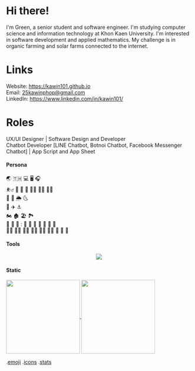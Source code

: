 # Hi there!
 I'm Green, a senior student and software engineer. I'm studying computer science and information technology at Khon Kaen University. I'm interested in software development and applied mathematics. My challenge is in organic farming and solar farms connected to the internet.

# Links
Website: https://kawin101.github.io \
Email: 25kawinphop@gmail.com \
LinkedIn: https://www.linkedin.com/in/kawin101/

# Roles
UX/UI Designer | Software Design and Developer \
Chatbot Developer [LINE Chatbot, Botnoi Chatbot, Facebook Messenger Chatbot] | App Script and App Sheet 

#### Persona
:earth_asia:	:thailand:	:computer:	:desktop_computer:	:headphones:	\
:basketball_man: :basketball:	:diving_mask: :football:	:swimming_man:	:mountain_biking_man:	:man_playing_water_polo:	\
:rainbow:	:ocean:	:sun_behind_rain_cloud:	:last_quarter_moon_with_face:	\
:aerial_tramway:	:airplane:	:anchor:	\
:motorcycle:	:derelict_house:	:beach_umbrella:	:national_park:	\
:tea:	:shrimp:	:rice_ball:	:	:bento:	:curry:	:ramen:	:green_salad:	:sandwich:	:broccoli:	:banana:	\
:merman:	:mage_man:	:technologist:	:man_technologist:	:man_student:	:student:	:handshake:	:call_me_hand:	:japanese_goblin:	

#### Tools
<p align="center">
  <a href="https://skillicons.dev">
    <img src="https://skillicons.dev/icons?i=docker,github,angular,bootstrap,django,figma,flutter,dart,firebase,java,js,jquery,linux,nodejs,mongodb,php,mysql,postman,powershell,py,stackoverflow,vscode" />
  </a>
</p>

#### Static
<a href="https://github.com/anuraghazra/github-readme-stats">
  <img height=200 align="center" src="https://github-readme-stats.vercel.app/api?username=kawin101" />
</a>
<a href="https://github.com/anuraghazra/convoychat">
  <img height=200 align="center" src="https://github-readme-stats.vercel.app/api/top-langs?username=kawin101&layout=compact&langs_count=8&card_width=320" />
</a>

.[emoji](https://github.com/ikatyang/emoji-cheat-sheet/blob/master/README.md) .[icons](https://github.com/tandpfun/skill-icons) .[stats](https://github.com/anuraghazra/github-readme-stats#compact-language-card-layout)
